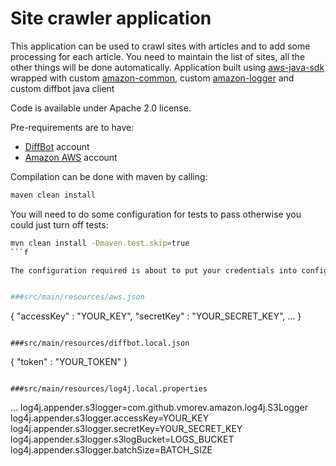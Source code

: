 Site crawler application
=======

This application can be used to crawl sites with articles and to add some processing for each article. 
You need to maintain the list of sites, all the other things will be done automatically.
Application built using [aws-java-sdk](http://aws.amazon.com/sdkforjava/) wrapped with custom [amazon-common](https://github.com/vmorev/amazon-common), custom [amazon-logger](https://github.com/vmorev/amazon-logger) and custom diffbot java client

Code is available under Apache 2.0 license.

Pre-requirements are to have:
- [DiffBot](http://www.diffbot.com/) account
- [Amazon AWS](http://aws.amazon.com) account


Compilation can be done with maven by calling:
```bash
maven clean install
```

You will need to do some configuration for tests to pass otherwise you could just turn off tests:
```bash
mvn clean install -Dmaven.test.skip=true
```f

The configuration required is about to put your credentials into config files:


###src/main/resources/aws.json
```
{
    "accessKey" : "YOUR_KEY",
    "secretKey" : "YOUR_SECRET_KEY",
...
}
```

###src/main/resources/diffbot.local.json
```
{
    "token" : "YOUR_TOKEN"
}
```

###src/main/resources/log4j.local.properties
```
...
log4j.appender.s3logger=com.github.vmorev.amazon.log4j.S3Logger
log4j.appender.s3logger.accessKey=YOUR_KEY
log4j.appender.s3logger.secretKey=YOUR_SECRET_KEY
log4j.appender.s3logger.s3logBucket=LOGS_BUCKET
log4j.appender.s3logger.batchSize=BATCH_SIZE
```
